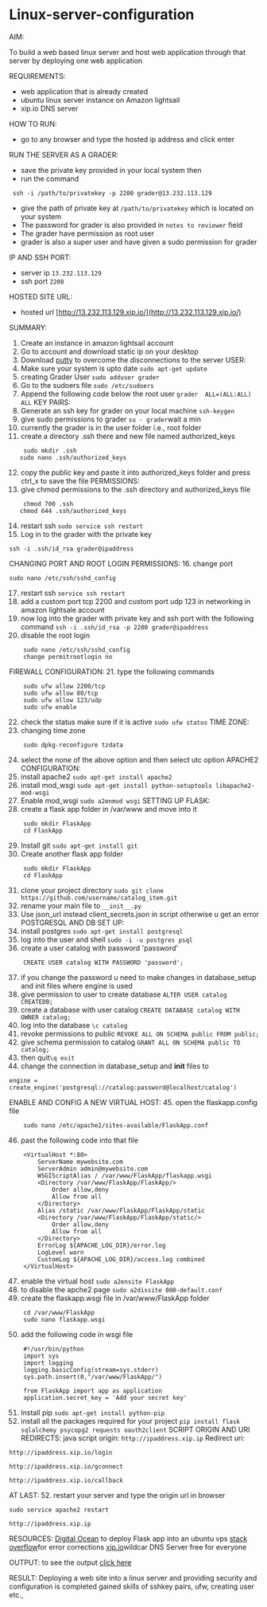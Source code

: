 # Linux-server-configuration

AIM: 

To build a web based linux server and host web application through that server by deploying one web application

REQUIREMENTS:

* web application that is already created
* ubuntu linux server instance on Amazon lightsail
* xip.io DNS server

HOW TO RUN:
* go to any browser and type the hosted ip address and click enter

RUN THE SERVER AS A GRADER:
* save the private key provided in your local system then
* run the command 
```
 ssh -i /path/to/privatekey -p 2200 grader@13.232.113.129 
```
* give the path of private key at ```/path/to/privatekey``` which is located on your system
* The password for grader is also provided in ```notes to reviewer``` field
* The grader have permission as root user
* grader is also a super user and have given a sudo permission for grader

IP AND SSH PORT:
* server ip ```13.232.113.129```
* ssh port ```2200```

HOSTED SITE URL:
* hosted url [http://13.232.113.129.xip.io/](http://13.232.113.129.xip.io/)

SUMMARY:
1. Create an instance in amazon lightsail account
2. Go to account and download static ip on your desktop
3. Download [putty](https://www.chiark.greenend.org.uk/~sgtatham/putty/latest.html) to overcome the disconnections to the server
USER:
4. Make sure your system is upto date
```sudo apt-get update```
5. creating Grader User
```sudo adduser grader```
6. Go to the sudoers file
```sudo /etc/sudoers```
7. Append the following code below the root user
```grader  ALL=(ALL:ALL) ALL```
KEY PAIRS:
8. Generate an ssh key for grader on your local machine
```ssh-keygen```
9. give sudo permissions to grader
```su - grader```wait a min 
10. currently the grader is in the user folder i.e., root folder
11. create a directory .ssh there and new file named authorized_keys
```
	sudo mkdir .ssh
   sudo nano .ssh/authorized_keys
```
12. copy the public key and paste it into authorized_keys folder and press ctrl_x to save the file
PERMISSIONS:
13. give chmod permissions to the .ssh directory and authorized_keys file
```
	chmod 700 .ssh
   chmod 644 .ssh/authorized_keys
```
14. restart ssh
```sudo service ssh restart```
15. Log in to the grader with the private key
```
ssh -i .ssh/id_rsa grader@ipaddress 
```
CHANGING PORT AND ROOT LOGIN PERMISSIONS:
16. change port
```
sudo nano /etc/ssh/sshd_config
```
17. restart ssh 
```service ssh restart```
18. add a custom port tcp 2200 and custom port udp 123 in networking in amazon lightsale account
19. now log into the grader with private key and ssh port with the following command
```ssh -i .ssh/id_rsa -p 2200 grader@ipaddress```
20. disable the root login
```
	sudo nano /etc/ssh/sshd_config
    change permitrootlogin no
```
FIREWALL CONFIGURATION:
21. type the following commands 
```
	sudo ufw allow 2200/tcp
    sudo ufw allow 80/tcp
    sudo ufw allow 123/udp
    sudo ufw enable
```
22. check the status make sure if it is active
```sudo ufw status```
TIME ZONE:
23. changing time zone
```
	sudo dpkg-reconfigure tzdata
```
24. select the none of the above option and then select utc option
APACHE2 CONFIGURATION:
25. install apache2
```sudo apt-get install apache2```
26. install mod_wsgi
```sudo apt-get install python-setuptools libapache2-mod-wsgi```
27. Enable mod_wsgi
```sudo a2enmod wsgi```
SETTING UP FLASK:
28. create a flask app folder in /var/www and move into it
```
	sudo mkdir FlaskApp
    cd FlaskApp
```
29. Install git
```sudo apt-get install git```
30. Create another flask app folder
```
	sudo mkdir FlaskApp
    cd FlaskApp
```
31. clone your project directory
```sudo git clone https://github.com/username/catalog_item.git```
32. rename your main file to ```__init__.py```
33. Use json_url instead client_secrets.json in script otherwise u get an error
POSTGRESQL AND DB SET UP:
34. install postgres ```sudo apt-get install postgresql```
35. log into the user and shell ```sudo -i -u postgres psql```
36. create a user catalog with password 'password'
```
	CREATE USER catalog WITH PASSWORD 'password';
```
37. if you change the password u need to make changes in database_setup and init files where engine is used
38. give permission to user to create database ```ALTER USER catalog CREATEDB;```
39. create a database with user catalog
```CREATE DATABASE catalog WITH OWNER catalog;```
40. log into the database
```\c catalog```
41. revoke permissions to public ```REVOKE ALL ON SCHEMA public FROM public;```
42. give schema permission to catalog ```GRANT ALL ON SCHEMA public TO catalog;```
43. then quit```\q exit```
44. change the connection in database_setup and __init__ files to 
```
engine = create_engine('postgresql://catalog:password@localhost/catalog')
```
ENABLE AND CONFIG A NEW VIRTUAL HOST:
45. open the flaskapp.config file
```
	sudo nano /etc/apache2/sites-available/FlaskApp.conf
```
46. past the following code into that file
```
	<VirtualHost *:80>
		ServerName mywebsite.com
		ServerAdmin admin@mywebsite.com
		WSGIScriptAlias / /var/www/FlaskApp/flaskapp.wsgi
		<Directory /var/www/FlaskApp/FlaskApp/>
			Order allow,deny
			Allow from all
		</Directory>
		Alias /static /var/www/FlaskApp/FlaskApp/static
		<Directory /var/www/FlaskApp/FlaskApp/static/>
			Order allow,deny
			Allow from all
		</Directory>
		ErrorLog ${APACHE_LOG_DIR}/error.log
		LogLevel warn
		CustomLog ${APACHE_LOG_DIR}/access.log combined
	</VirtualHost>
```
47. enable the virtual host
```sudo a2ensite FlaskApp```
48. to disable the apche2 page
```sudo a2dissite 000-default.conf```
49. create the flaskapp.wsgi file in /var/www/FlaskApp folder
```
	cd /var/www/FlaskApp
    sudo nano flaskapp.wsgi 
```
50. add the following code in wsgi file
```
	#!/usr/bin/python
 	import sys
 	import logging
 	logging.basicConfig(stream=sys.stderr)
 	sys.path.insert(0,"/var/www/FlaskApp/")

 	from FlaskApp import app as application
 	application.secret_key = 'Add your secret key'
```
51. Install pip 
```sudo apt-get install python-pip```
52. install all the packages required for your project
```pip install flask sqlalchemy psycopg2 requests oauth2client```
SCRIPT ORIGIN AND URI REDIRECTS:
java script origin:
 ```http://ipaddress.xip.ip```
Redirect uri:
 ```
 http://ipaddress.xip.io/login

http://ipaddress.xip.io/gconnect

http://ipaddress.xip.io/callback
```
AT LAST:
52. restart your server and type the origin url in browser
```
sudo service apache2 restart
```
```http://ipaddress.xip.ip```

RESOURCES:
[Digital Ocean](https://www.digitalocean.com/community/tutorials/how-to-deploy-a-flask-application-on-an-ubuntu-vps) to deploy Flask app into an ubuntu vps
[stack overflow](https://stackoverflow.com/)for error corrections
[xip.io](http://xip.io/)wildcar DNS Server free for everyone

OUTPUT:
to see the output [click here](http://13.232.113.129.xip.io/)

RESULT:
Deploying a web site into a linux server and providing security and configuration is completed
gained skills of sshkey pairs, ufw, creating user etc.,
